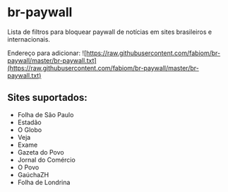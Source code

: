 # br-paywall
Lista de filtros para bloquear paywall de notícias em sites brasileiros e internacionais.

Endereço para adicionar: ![https://raw.githubusercontent.com/fabiom/br-paywall/master/br-paywall.txt](https://raw.githubusercontent.com/fabiom/br-paywall/master/br-paywall.txt)

## Sites suportados:

- Folha de São Paulo
- Estadão
- O Globo
- Veja
- Exame
- Gazeta do Povo
- Jornal do Comércio
- O Povo
- GaúchaZH
- Folha de Londrina
